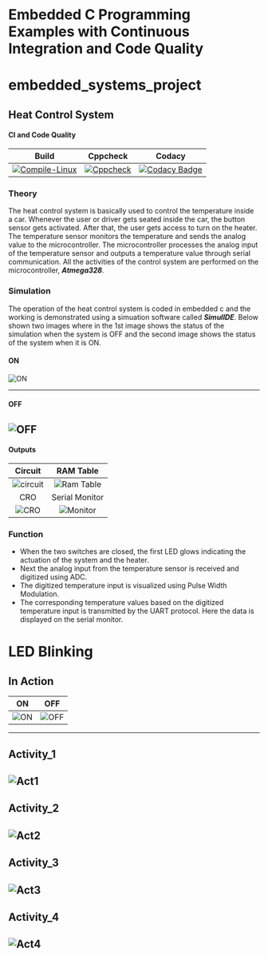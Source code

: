 # Embedded C Programming Examples with Continuous Integration and Code Quality

# embedded_systems_project

## Heat Control System 

#### CI and Code Quality

|Build|Cppcheck|Codacy|
|:--:|:--:|:--:|
|[![Compile-Linux](https://github.com/259881/Embedded-sys/actions/workflows/Compile.yml/badge.svg)](https://github.com/259881/Embedded-sys/actions/workflows/Compile.yml)|[![Cppcheck](https://github.com/259881/Embedded-sys/actions/workflows/CodeQuality.yml/badge.svg)](https://github.com/259881/Embedded-sys/actions/workflows/CodeQuality.yml)|[![Codacy Badge](https://app.codacy.com/project/badge/Grade/643b7ca2b2dc4daba1e700c216bb87d9)](https://www.codacy.com/gh/Bharathgopal/Emb-C/dashboard?utm_source=github.com&amp;utm_medium=referral&amp;utm_content=Bharathgopal/Emb-C&amp;utm_campaign=Badge_Grade)|

### Theory

The heat control system is basically used to control the temperature inside a car. Whenever the user or driver gets seated inside the car, the button sensor gets activated. After that, the user gets access to turn on the heater. The temperature sensor monitors the temperature and sends the analog value to the microcontroller. The microcontroller processes the analog input of the temperature sensor and outputs a temperature value through serial communication. All the activities of the control system are performed on the microcontroller, ***Atmega328***.

### Simulation

The operation of the heat control system is coded in embedded c and the working is demonstrated using a simuation software called ***SimulIDE***.
Below shown two images where in the 1st image shows the status of the simulation when the system is OFF and the second image shows the status of the system when it is ON. 

#### ON
![ON](https://github.com/259881/Embedded-sys/blob/dd9619d0bf5ec8510b388c13f65093cd88ac2d20/Simulation/Simulation_fnal.gif)

-----------------------------------------------------------------------------------------------------------------------------------

#### OFF
![OFF](https://github.com/259881/Embedded-sys/blob/63daabfd34aad10d20fc0353ba36f3eed21d5bf3/Simulation/Simulation_OFF.png)
------------------------------------------------------------------------------------------------------------------------------------
#### Outputs

|Circuit|RAM Table|
|:--:|:--:|
|![circuit](https://github.com/259881/Embedded-sys/blob/883bd20604d7552dbffed5447cfd061bc1803b4e/Simulation/Circuit.gif)|![Ram Table](https://github.com/259881/Embedded-sys/blob/233f462244119af26820fa5c5072e353ab16a4ae/Simulation/RAM_table.gif)|
|CRO|Serial Monitor|
|![CRO](https://github.com/259881/Embedded-sys/blob/b0dabf3e9307da78662215f941f1645bfdfb131b/Simulation/Oscilloscope.gif)|![Monitor](https://github.com/259881/Embedded-sys/blob/b0dabf3e9307da78662215f941f1645bfdfb131b/Simulation/Serial_Monitor.gif)|

### Function

* When the two switches are closed, the first LED glows indicating the actuation of the system and the heater.
* Next the analog input from the temperature sensor is received and digitized using ADC.
* The digitized temperature input is visualized using Pulse Width Modulation.
* The corresponding temperature values based on the digitized temperature input is transmitted by the UART protocol. Here the data is displayed on the serial monitor.

# LED Blinking 

## In Action

|ON|OFF|
|:--:|:--:|
|![ON](https://github.com/259881/Embedded-sys/blob/72dab35fbaa4344b5949eac735ad7130e6bf8596/Simulation/simulationON.png)|![OFF](https://github.com/259881/Embedded-sys/blob/a4fb835a0c452559859f0a83f764e4b510c4afe2/Simulation/simulationOFF.png)|

--------------------------------------------------------------------------------------------------------------------------------------------
## Activity_1
![Act1](https://github.com/259881/Embedded-sys/blob/84b68e77defa034239c5a0d180628e742bfaf1cc/Simulation/Activity_1.png)
---------------------------------------------------------------------------------------------------------------------------------------------
## Activity_2
![Act2](https://github.com/259881/Embedded-sys/blob/69e5d6d41ab7e30a3c4d7564f18f6de92c0b7269/Simulation/Activity_2.png)
--------------------------------------------------------------------------------------------------------------------------------------------
## Activity_3
![Act3](https://github.com/259881/Embedded-sys/blob/69e5d6d41ab7e30a3c4d7564f18f6de92c0b7269/Simulation/Activity_3.png)
----------------------------------------------------------------------------------------------------------------------------------------------
## Activity_4
![Act4](https://github.com/259881/Embedded-sys/blob/69e5d6d41ab7e30a3c4d7564f18f6de92c0b7269/Simulation/Activity_4.png)
---------------------------------------------------------------------------------------------------------------------------------------------
